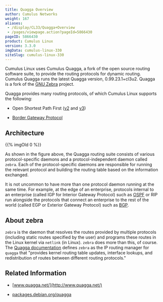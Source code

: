 ```yaml
---
title: Quagga Overview
author: Cumulus Networks
weight: 167
aliases:
 - /display/CL33/Quagga+Overview
 - /pages/viewpage.action?pageId=5866430
pageID: 5866430
product: Cumulus Linux
version: 3.3.0
imgData: cumulus-linux-330
siteSlug: cumulus-linux-330
---
```

Cumulus Linux uses Cumulus Quagga, a fork of the open source routing
software suite, to provide the routing protocols for dynamic routing.
Cumulus Quagga runs the latest Quagga version, 0.99.23.1+cl3u2. Quagga
is a fork of the [GNU Zebra](http://www.gnu.org/software/zebra/)
project.

Quagga provides many routing protocols, of which Cumulus Linux supports
the following:

  - Open Shortest Path First
    ([v2](/version/cumulus-linux-330/Layer_Three/Open_Shortest_Path_First_-_OSPF_-_Protocol)
    and
    [v3](/version/cumulus-linux-330/Layer_Three/Open_Shortest_Path_First_v3_-_OSPFv3_-_Protocol))

  - [Border Gateway
    Protocol](/version/cumulus-linux-330/Layer_Three/Border_Gateway_Protocol_-_BGP)

## <span>Architecture</span>

{{% imgOld 0 %}}

As shown in the figure above, the Quagga routing suite consists of
various protocol-specific daemons and a protocol-independent daemon
called `zebra`. Each of the protocol-specific daemons are responsible
for running the relevant protocol and building the routing table based
on the information exchanged.

It is not uncommon to have more than one protocol daemon running at the
same time. For example, at the edge of an enterprise, protocols internal
to an enterprise (called IGP for Interior Gateway Protocol) such as
[OSPF](/version/cumulus-linux-330/Layer_Three/Open_Shortest_Path_First_-_OSPF_-_Protocol)
or RIP run alongside the protocols that connect an enterprise to the
rest of the world (called EGP or Exterior Gateway Protocol) such as
[BGP](/version/cumulus-linux-330/Layer_Three/Border_Gateway_Protocol_-_BGP).

## <span>About zebra</span>

`zebra` is the daemon that resolves the routes provided by multiple
protocols (including static routes specified by the user) and programs
these routes in the Linux kernel via `netlink` (in Linux). `zebra` does
more than this, of course. The [Quagga
documentation](http://www.nongnu.org/quagga/docs/docs-info.html#Zebra)
defines `zebra` as the IP routing manager for `quagga` that "provides
kernel routing table updates, interface lookups, and redistribution of
routes between different routing protocols."

## <span>Related Information</span>

  - [www.quagga.net/](http://www.quagga.net/)

  - [packages.debian.org/quagga](http://packages.debian.org/quagga)

<article id="html-search-results" class="ht-content" style="display: none;">

</article>

<footer id="ht-footer">

</footer>
